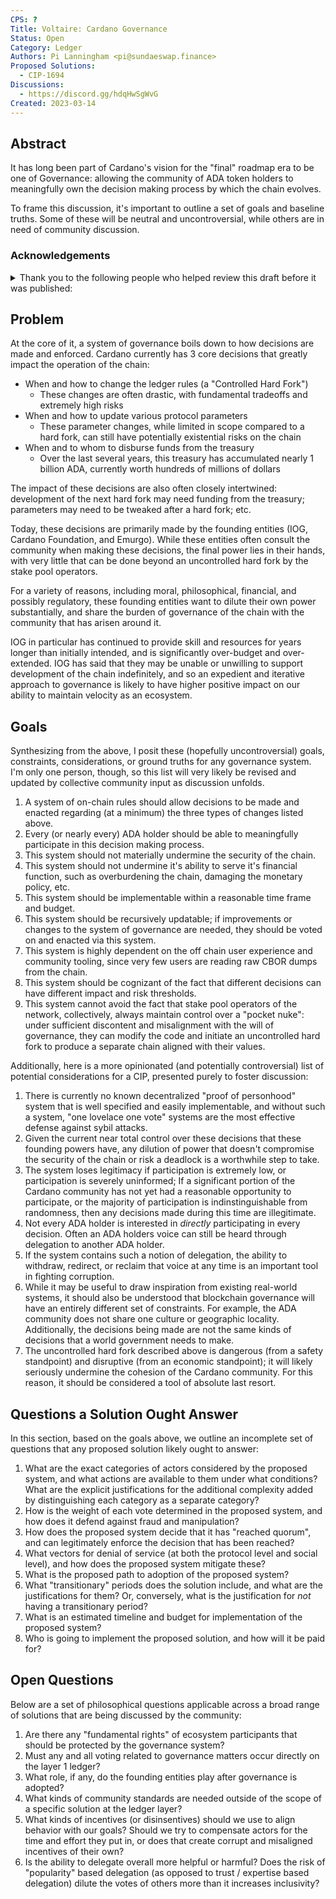 ```yaml
---
CPS: ?
Title: Voltaire: Cardano Governance
Status: Open
Category: Ledger
Authors: Pi Lanningham <pi@sundaeswap.finance>
Proposed Solutions:
  - CIP-1694
Discussions:
  - https://discord.gg/hdqHwSgWvG
Created: 2023-03-14
---
```


## **Abstract**

It has long been part of Cardano's vision for the "final" roadmap era to be one of Governance: allowing the community of ADA token holders to meaningfully own the decision making process by which the chain evolves.

To frame this discussion, it's important to outline a set of goals and baseline truths. Some of these will be neutral and uncontroversial, while others are in need of community discussion.

### **Acknowledgements**
<details>
<summary> Thank you to the following people who helped review this draft before it was published: </summary>

 * Adam K. Dean
 * Jared Corduan
 * Vanessa Harris
 * HeptaSean

</details>

## **Problem**

At the core of it, a system of governance boils down to how decisions are made and enforced.  Cardano currently has 3 core decisions that greatly impact the operation of the chain:

 - When and how to change the ledger rules (a "Controlled Hard Fork")
   - These changes are often drastic, with fundamental tradeoffs and extremely high risks
 - When and how to update various protocol parameters
   - These parameter changes, while limited in scope compared to a hard fork, can still have potentially existential risks on the chain
 - When and to whom to disburse funds from the treasury
   - Over the last several years, this treasury has accumulated nearly 1 billion ADA, currently worth hundreds of millions of dollars

The impact of these decisions are also often closely intertwined: development of the next hard fork may need funding from the treasury; parameters may need to be tweaked after a hard fork; etc.

Today, these decisions are primarily made by the founding entities (IOG, Cardano Foundation, and Emurgo). While these entities often consult the community when making these decisions, the final power lies in their hands, with very little that can be done beyond an uncontrolled hard fork by the stake pool operators.

For a variety of reasons, including moral, philosophical, financial, and possibly regulatory, these founding entities want to dilute their own power substantially, and share the burden of governance of the chain with the community that has arisen around it.

IOG in particular has continued to provide skill and resources for years longer than initially intended, and is significantly over-budget and over-extended. IOG has said that they may be unable or unwilling to support development of the chain indefinitely, and so an expedient and iterative approach to governance is likely to have higher positive impact on our ability to maintain velocity as an ecosystem.

## **Goals**

Synthesizing from the above, I posit these (hopefully uncontroversial) goals, constraints, considerations, or ground truths for any governance system. I'm only one person, though, so this list will very likely be revised and updated by collective community input as discussion unfolds.

1. A system of on-chain rules should allow decisions to be made and enacted regarding (at a minimum) the three types of changes listed above.
2. Every (or nearly every) ADA holder should be able to meaningfully participate in this decision making process.
3. This system should not materially undermine the security of the chain.
4. This system should not undermine it's ability to serve it's financial function, such as overburdening the chain, damaging the monetary policy, etc.
5. This system should be implementable within a reasonable time frame and budget.
6. This system should be recursively updatable; if improvements or changes to the system of governance are needed, they should be voted on and enacted via this system.
7. This system is highly dependent on the off chain user experience and community tooling, since very few users are reading raw CBOR dumps from the chain.
8. This system should be cognizant of the fact that different decisions can have different impact and risk thresholds.
9. This system cannot avoid the fact that stake pool operators of the network, collectively, always maintain control over a "pocket nuke": under sufficient discontent and misalignment with the will of governance, they can modify the code and initiate an uncontrolled hard fork to produce a separate chain aligned with their values.

Additionally, here is a more opinionated (and potentially controversial) list of potential considerations for a CIP, presented purely to foster discussion:

1. There is currently no known decentralized "proof of personhood" system that is well specified and easily implementable, and without such a system, "one lovelace one vote" systems are the most effective defense against sybil attacks.
2. Given the current near total control over these decisions that these founding powers have, any dilution of power that doesn't compromise the security of the chain or risk a deadlock is a worthwhile step to take.
3. The system loses legitimacy if participation is extremely low, or participation is severely uninformed; If a significant portion of the Cardano community has not yet had a reasonable opportunity to participate, or the majority of participation is indinstinguishable from randomness, then any decisions made during this time are illegitimate.
4. Not every ADA holder is interested in *directly* participating in every decision. Often an ADA holders voice can still be heard through delegation to another ADA holder.
5. If the system contains such a notion of delegation, the ability to withdraw, redirect, or reclaim that voice at any time is an important tool in fighting corruption.
6. While it may be useful to draw inspiration from existing real-world systems, it should also be understood that blockchain governance will have an entirely different set of constraints.  For example, the ADA community does not share one culture or geographic locality. Additionally, the decisions being made are not the same kinds of decisions that a world government needs to make.
7. The uncontrolled hard fork described above is dangerous (from a safety standpoint) and disruptive (from an economic standpoint); it will likely seriously undermine the cohesion of the Cardano community. For this reason, it should be considered a tool of absolute last resort.

## **Questions a Solution Ought Answer**

In this section, based on the goals above, we outline an incomplete set of questions that any proposed solution likely ought to answer:

1. What are the exact categories of actors considered by the proposed system, and what actions are available to them under what conditions? What are the explicit justifications for the additional complexity added by distinguishing each category as a separate category?
2. How is the weight of each vote determined in the proposed system, and how does it defend against fraud and manipulation?
3. How does the proposed system decide that it has "reached quorum", and can legitimately enforce the decision that has been reached?
4. What vectors for denial of service (at both the protocol level and social level), and how does the proposed system mitigate these?
5. What is the proposed path to adoption of the proposed system?
6. What "transitionary" periods does the solution include, and what are the justifications for them? Or, conversely, what is the justification for *not* having a transitionary period?
7. What is an estimated timeline and budget for implementation of the proposed system?
8. Who is going to implement the proposed solution, and how will it be paid for?

## **Open Questions**

Below are a set of philosophical questions applicable across a broad range of solutions that are being discussed by the community:

1. Are there any "fundamental rights" of ecosystem participants that should be protected by the governance system?
2. Must any and all voting related to governance matters occur directly on the layer 1 ledger?
3. What role, if any, do the founding entities play after governance is adopted?
4. What kinds of community standards are needed outside of the scope of a specific solution at the ledger layer?
5. What kinds of incentives (or disinsentives) should we use to align behavior with our goals? Should we try to compensate actors for the time and effort they put in, or does that create corrupt and misaligned incentives of their own?
6. Is the ability to delegate overall more helpful or harmful? Does the risk of "popularity" based delegation (as opposed to trust / expertise based delegation) dilute the votes of others more than it increases inclusivity?
